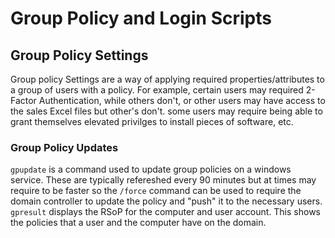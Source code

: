 # Group Policy and Login Scripts

## Group Policy Settings

Group policy Settings are a way of applying required properties/attributes to a group of users with a policy. For example, certain users may required 2-Factor Authentication, while others don't, or other users may have access to the sales Excel files but other's don't. some users may require being able to grant themselves elevated privilges to install pieces of software, etc.

### Group Policy Updates

`gpupdate` is a command used to update group policies on a windows service. These are typically refereshed every 90 minutes but at times may require to be faster so the `/force` command can be used to require the domain controller to update the policy and "push" it to the necessary users.
`gpresult` displays the RSoP for the computer and user account. This shows the policies that a user and the computer have on the domain.
